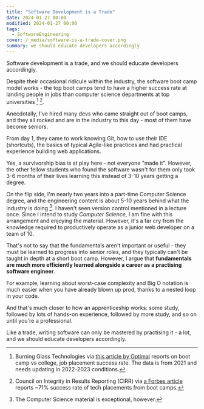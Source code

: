 ```yaml
---
title: "Software Development is a Trade"
date: 2024-01-27 00:00
modified: 2024-01-27 00:00
tags:
  - SoftwareEngineering
cover: /_media/software-is-a-trade-cover.png
summary: we should educate developers accordingly
---
```


Software development is a trade, and we should educate developers accordingly.

Despite their occasional ridicule within the industry, the software boot camp model works - the top boot camps tend to have a higher success rate at landing people in jobs than computer science departments at top universities [^1] [^2].

Anecdotally, I've hired many devs who came straight out of boot camps, and they all rocked and are in the industry to this day - most of them have become seniors.

From day 1, they came to work knowing Git, how to use their IDE (shortcuts), the basics of typical Agile-like practices and had practical experience building web applications.

Yes, a survivorship bias is at play here - not everyone "made it". However, the other fellow students who found the software wasn't for them only took 3-6 months of their lives learning this instead of 3-10 years getting a degree.

On the flip side, I'm nearly two years into a part-time Computer Science degree, and the engineering content is about 5-10 years behind what the industry is doing [^3]. I haven't seen version control mentioned in a lecture once. Since I intend to study *Computer Science*, I am fine with this arrangement and enjoying the material. However, it's a far cry from the knowledge required to productively operate as a junior web developer on a team of 10.

That's not to say that the fundamentals aren't important or useful - they must be learned to progress into senior roles, and they typically can't be taught in depth at a short boot camp. However, I argue that **fundamentals are much more efficiently learned alongside a career as a practising software engineer**. 

For example, learning about worst-case complexity and Big O notation is much easier when you have already blown up prod, thanks to a nested loop in your code.

And that's much closer to how an apprenticeship works: some study, followed by lots of hands-on experience, followed by more study, and so on until you're a professional.

Like a trade, writing software can only be mastered by practising it - a lot, and we should educate developers accordingly.

 [^1]: Burning Glass Technologies via [this article by Optimal](https://www.linkedin.com/pulse/new-data-shows-which-bootcamps-have-higher-tech-employment-) reports on boot camp vs college, job placement success rate. The data is from 2021 and needs updating in 2022-2023 conditions.
[^2]: Council on Integrity in Results Reporting (CIRR) via [a Forbes article](https://www.forbes.com/advisor/education/bootcamps-job-guarantee/#:~:text=Yes%2C%20it's%20realistic%20to%20get,placement%20and%20career%20outcomes%20data.) reports ~71% success rate of tech placements from boot camps.
[^3]: The Computer Science material is exceptional, however.